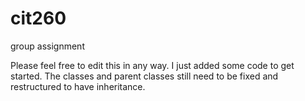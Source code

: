 # cit260
group assignment

Please feel free to edit this in any way. I just added some code to get started. The classes and parent classes still need to be fixed and restructured to have inheritance.
